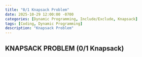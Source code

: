 ```yaml
---
title: "0/1 Knapsack Problem"
date: 2025-10-29 12:00:00 -0700
categories: [Dynamic Programming, Include/Exclude, Knapsack]
tags: [Coding, Dynamic Programming]
description: "Knapsack Problem"
---
```


## KNAPSACK PROBLEM (0/1 Knapsack)